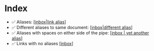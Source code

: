 # Index

- ✅ Aliases: [[inbox|link alias]]
- ✅ Different aliases to same document: [[inbox|different alias]]
- ✅ Aliases with spaces on either side of the pipe: [[inbox | yet another alias]]
- ✅ Links with no aliases [[inbox]]

[//begin]: # "Autogenerated link references for markdown compatibility"
[inbox]: inbox "Inbox"
[inbox | yet another alias]: inbox "yet another alias"
[inbox|different alias]: inbox "different alias"
[inbox|link alias]: inbox "link alias"
[//end]: # "Autogenerated link references"